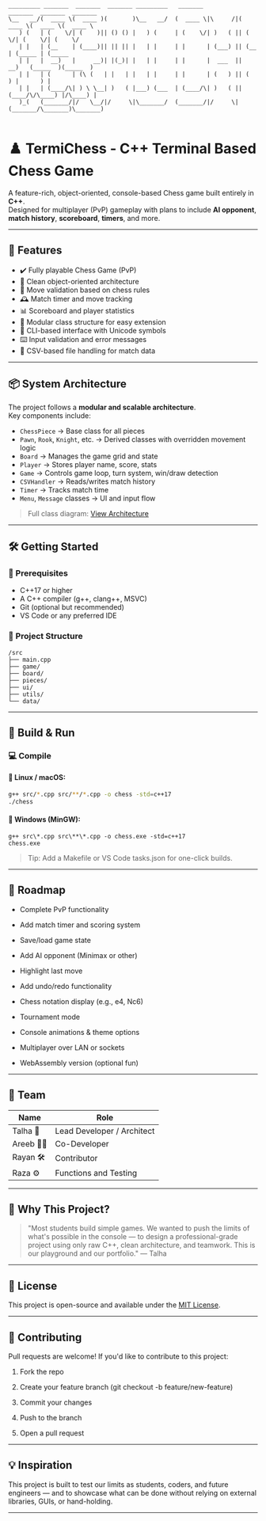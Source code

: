 ```
_________ _______  _______  _______ _________   _______           _______  _______  _______ 
\__   __/(  ____ \(  ____ )(       )\__   __/  (  ____ \|\     /|(  ____ \(  ____ \(  ____ \
   ) (   | (    \/| (    )|| () () |   ) (     | (    \/| )   ( || (    \/| (    \/| (    \/
   | |   | (__    | (____)|| || || |   | |     | |      | (___) || (__    | (_____ | (_____ 
   | |   |  __)   |     __)| |(_)| |   | |     | |      |  ___  ||  __)   (_____  )(_____  )
   | |   | (      | (\ (   | |   | |   | |     | |      | (   ) || (            ) |      ) |
   | |   | (____/\| ) \ \__| )   ( |___) (___  | (____/\| )   ( || (____/\/\____) |/\____) |
   )_(   (_______/|/   \__/|/     \|\_______/  (_______/|/     \|(_______/\_______)\_______)
                                                                                            
```
# ♟️ TermiChess - C++ Terminal Based Chess Game

A feature-rich, object-oriented, console-based Chess game built entirely in **C++**.  
Designed for multiplayer (PvP) gameplay with plans to include **AI opponent**, **match history**, **scoreboard**, **timers**, and more.

---

## 🚀 Features

- ✔️ Fully playable Chess Game (PvP)
- 🧠 Clean object-oriented architecture
- 🏁 Move validation based on chess rules
- 🕰️ Match timer and move tracking
- 📊 Scoreboard and player statistics
- 🧱 Modular class structure for easy extension
- 🎯 CLI-based interface with Unicode symbols
- ⌨️ Input validation and error messages
- 📂 CSV-based file handling for match data

---

## 📦 System Architecture

The project follows a **modular and scalable architecture**.  
Key components include:

- `ChessPiece` → Base class for all pieces
- `Pawn`, `Rook`, `Knight`, etc. → Derived classes with overridden movement logic
- `Board` → Manages the game grid and state
- `Player` → Stores player name, score, stats
- `Game` → Controls game loop, turn system, win/draw detection
- `CSVHandler` → Reads/writes match history
- `Timer` → Tracks match time
- `Menu`, `Message` classes → UI and input flow

> Full class diagram: [View Architecture](https://drive.google.com/file/d/1u-DtBPjFctphMpQHRQgqSOLr0eKgMw0c/view?usp=drive_link)

---

## 🛠️ Getting Started

### 🔧 Prerequisites

- C++17 or higher
- A C++ compiler (g++, clang++, MSVC)
- Git (optional but recommended)
- VS Code or any preferred IDE

### 📁 Project Structure

```
/src 
├── main.cpp 
├── game/ 
├── board/ 
├── pieces/ 
├── ui/ 
├── utils/ 
└── data/
```


---

## 🧪 Build & Run

### 💻 Compile

#### 🔸 Linux / macOS:
```bash
g++ src/*.cpp src/**/*.cpp -o chess -std=c++17
./chess
```

#### 🔸 Windows (MinGW):
```
g++ src\*.cpp src\**\*.cpp -o chess.exe -std=c++17
chess.exe
```

> Tip: Add a Makefile or VS Code tasks.json for one-click builds.

---

## 🎯 Roadmap
- Complete PvP functionality

- Add match timer and scoring system

- Save/load game state

- Add AI opponent (Minimax or other)

- Highlight last move

- Add undo/redo functionality

- Chess notation display (e.g., e4, Nc6)

- Tournament mode

- Console animations & theme options

- Multiplayer over LAN or sockets

- WebAssembly version (optional fun)

---

## 🤝 Team
| Name | Role |
|------|------|
| Talha	🧠 | Lead Developer / Architect |
| Areeb	👨‍💻 | Co-Developer |
| Rayan	🛠️ | Contributor |
| Raza	⚙️ | Functions and Testing |

---

## 📌 Why This Project?
> "Most students build simple games. We wanted to push the limits of what's possible in the console — to design a professional-grade project using only raw C++, clean architecture, and teamwork. This is our playground and our portfolio." — Talha

---

## 📄 License
This project is open-source and available under the [MIT License](https://github.com/TalhaProgrammer92/TermiChess?tab=MIT-1-ov-file).

---

## 🙌 Contributing
Pull requests are welcome! If you'd like to contribute to this project:

1. Fork the repo

2. Create your feature branch (git checkout -b feature/new-feature)

3. Commit your changes

4. Push to the branch

5. Open a pull request

---

## 💡 Inspiration
This project is built to test our limits as students, coders, and future engineers — and to showcase what can be done without relying on external libraries, GUIs, or hand-holding.

---
